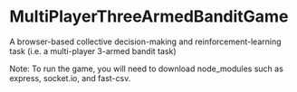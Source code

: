 # MultiPlayerThreeArmedBanditGame
A browser-based collective decision-making and reinforcement-learning task (i.e. a multi-player 3-armed bandit task)

Note: To run the game, you will need to download node_modules such as express, socket.io, and fast-csv. 
